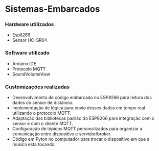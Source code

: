 # Sistemas-Embarcados

### Hardware utilizados
- Esp8266
- Sensor HC-SR04

### Software utilizado
- Arduino IDE
- Protocolo MQTT
- SoundVolumeView
  
### Customizações realizadas
- Desenvolvimento de código embarcado no ESP8266 para leitura dos dados do sensor de distância.
- Implementação de lógica para envio desses dados em tempo real utilizando o protocolo MQTT.
- Adaptação das bibliotecas padrão do ESP8266 para integração com o sensor e com o cliente MQTT.
- Configuração de tópicos MQTT personalizados para organizar a comunicação entre dispositivo e servidor/broker.
- Código em Pyton no computador para trocar o dispositivo em que a musica esta tocando.
